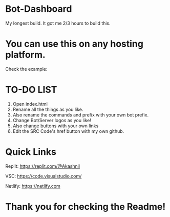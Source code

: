 # Bot-Dashboard
My longest build. It got me 2/3 hours to build this.
# You can use this on any hosting platform.
Check the example: 
# TO-DO LIST
1. Open index.html
2. Rename all the things as you like.
3. Also rename the commands and prefix with your own bot prefix.
4. Change Bot/Server logos as you like!
5.  Also change buttons with your own links
6. Edit the SRC Code's href button with my own github. 
# Quick Links
Replit: https://replit.com/@Akashnil

VSC: https://code.visualstudio.com/

Netlify: https://netlify.com
# Thank you for checking the Readme!
